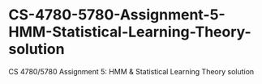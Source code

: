 # CS-4780-5780-Assignment-5-HMM-Statistical-Learning-Theory-solution
CS 4780/5780 Assignment 5: HMM &amp; Statistical Learning Theory solution
